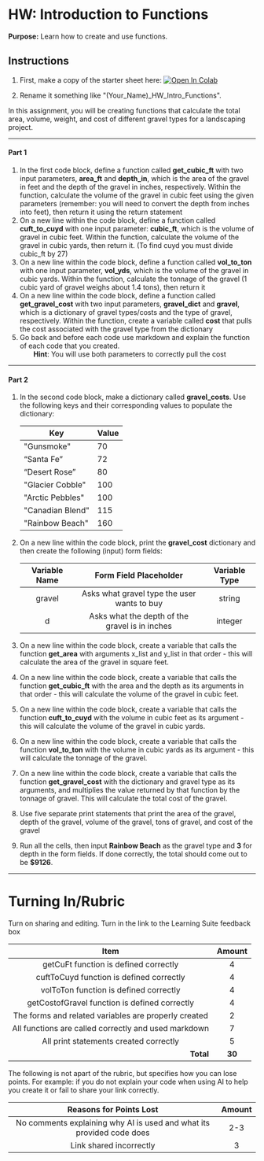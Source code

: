 #  HW: Introduction to Functions

**Purpose:** Learn how to create and use functions.

## Instructions

1. First, make a copy of the starter sheet here: <a href="https://colab.research.google.com/github/byu-cce270/content/blob/main/docs/unit2/04_intro_functions/(Starter_Workbook)_HW_Intro_Functions.ipynb" target="_blank"><img src="https://colab.research.google.com/assets/colab-badge.svg" alt="Open In Colab"/></a>

2. Rename it something like "(Your_Name)_HW_Intro_Functions".

In this assignment, you will be creating functions that calculate the total area, volume, weight, and cost of different gravel types for a landscaping project.

---

#### Part 1

1. In the first code block, define a function called **get_cubic_ft** with two input parameters, **area_ft** and **depth_in**, which is the area of the gravel in feet and the depth of the gravel in inches, respectively. Within the function, calculate the volume of the gravel in cubic feet using the given parameters (remember: you will need to convert the depth from inches into feet), then return it using the return statement
2. On a new line within the code block, define a function called **cuft_to_cuyd** with one input parameter: **cubic_ft**, which is the volume of gravel in cubic feet. Within the function, calculate the volume of the gravel in cubic yards, then return it. (To find cuyd you must divide cubic_ft by 27)
3. On a new line within the code block, define a function called **vol_to_ton** with one input parameter, **vol_yds**, which is the volume of the gravel in cubic yards. Within the function, calculate the tonnage of the gravel (1 cubic yard of gravel weighs about 1.4 tons), then return it
4. On a new line within the code block, define a function called **get_gravel_cost** with two input parameters, **gravel_dict** and **gravel**, which is a dictionary of gravel types/costs and the type of gravel, respectively. Within the function, create a variable called **cost** that pulls the cost associated with the gravel type from the dictionary
5. Go back and before each code use markdown and explain the function of each code that you created. 
    <br>&nbsp;&nbsp;&nbsp;&nbsp;&nbsp;&nbsp;&nbsp;**Hint**: You will use both parameters to correctly pull the cost</br>

---

#### Part 2

1. In the second code block, make a dictionary called **gravel_costs**. Use the following keys and their corresponding 
   values to 
   populate the dictionary:

   | Key              | Value |
   |------------------|-------|
   | "Gunsmoke"       | 70    |                               
   | “Santa Fe”       | 72    |                       
   | “Desert Rose”    | 80    |                        
   | "Glacier Cobble" | 100   |                           
   | "Arctic Pebbles" | 100   |
   | "Canadian Blend" | 115   |                           
   | "Rainbow Beach"  | 160   |                      

2. On a new line within the code block, print the **gravel_cost** dictionary and then create the following (input) form fields:

   | Variable Name |                     Form Field Placeholder                  | Variable Type |
   |:-------------:|:-----------------------------------------------------------:|:-------------:|
   |    gravel     |          Asks what gravel type the user wants to buy        |    string     |
   |       d       |         Asks what the depth of the gravel is in inches      |    integer    |

3. On a new line within the code block, create a variable that calls the function **get_area** with arguments x_list and y_list in that order - this will calculate the area of the gravel in square feet.
4. On a new line within the code block, create a variable that calls the function **get_cubic_ft** with the area and the depth as its arguments in that order - this will calculate the volume of the gravel in cubic feet.
5. On a new line within the code block, create a variable that calls the function **cuft_to_cuyd** with the volume in cubic feet as its argument - this will calculate the volume of the gravel in cubic yards.
6. On a new line within the code block, create a variable that calls the function **vol_to_ton** with the volume in cubic yards as its argument - this will calculate the tonnage of the gravel.
7. On a new line within the code block, create a variable that calls the function **get_gravel_cost** with the dictionary and gravel type as its arguments, and multiplies the value returned by that function by the tonnage of gravel. This will calculate the total cost of the gravel.
8. Use five separate print statements that print the area of the gravel, depth of the gravel, volume of the gravel, tons of gravel, and cost of the gravel
9. Run all the cells, then input **Rainbow Beach** as the gravel type and **3** for depth in the form fields. If 
   done correctly, the total should come out to be **$9126**.

---

# Turning In/Rubric

Turn on sharing and editing. Turn in the link to the Learning Suite feedback box

|                            **Item**                             | **Amount** |  
|:---------------------------------------------------------------:|:----------:|
|               getCuFt function is defined correctly             |     4      |
|             cuftToCuyd function is defined correctly            |     4      |
|              volToTon function is defined correctly             |     4      |
|          getCostofGravel function is defined correctly          |     4      |
|      The forms and related variables are properly created       |     2      |
|               All functions are called correctly and used markdown               |     7      |
|             All print statements created correctly              |     5      |
|         <div style="text-align: right">**Total**</div>          |   **30**   |

The following is not apart of the rubric, but specifies how you can lose points. For example: if you do not explain your code when using AI to help you create it or fail to share your link correctly.

|                      **Reasons for Points Lost**                         | **Amount** |  
|:------------------------------------------------------------------------:|:----------:|
|  No comments explaining why AI is used and what its provided code does   |     2-3    |
|                       Link shared incorrectly                            |      3     |

